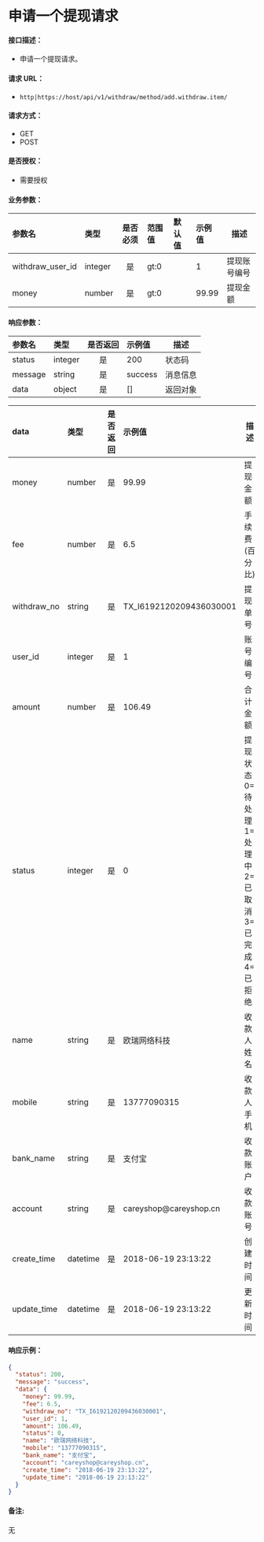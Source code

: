 # 申请一个提现请求

#### 接口描述：
- 申请一个提现请求。

#### 请求 URL：
- `http|https://host/api/v1/withdraw/method/add.withdraw.item/`

#### 请求方式：
- GET
- POST

#### 是否授权：
- 需要授权

#### 业务参数：
|参数名|类型|是否必须|范围值|默认值|示例值|描述|
|:----|:---|:---:|:-----|:-----|:-----|-----|
|withdraw_user_id |integer |是 |gt:0 | |1 |提现账号编号 |
|money |number |是 |gt:0 | |99.99 |提现金额 |

#### 响应参数：
|参数名|类型|是否返回|示例值|描述|
|:-----|:-----|:---:|:-----|-----|
|status |integer |是 |200 |状态码 |
|message |string |是 |success |消息信息 |
|data |object |是 |[] |返回对象 |

|data|类型|是否返回| 示例值                        |描述|
|:-----|:-----|:---:|:---------------------------|-----|
|money |number |是 | 99.99                      |提现金额 |
|fee |number |是 | 6.5                        |手续费(百分比) |
|withdraw_no |string |是 | TX_I6192120209436030001    |提现单号 |
|user_id |integer |是 | 1                          |账号编号 |
|amount |number |是 | 106.49                     |合计金额 |
|status |integer |是 | 0                          |提现状态 0=待处理 1=处理中 2=已取消 3=已完成 4=已拒绝 |
|name |string |是 | 欧瑞网络科技                     |收款人姓名 |
|mobile |string |是 | 13777090315                |收款人手机 |
|bank_name |string |是 | 支付宝                        |收款账户 |
|account |string |是 | careyshop&#64;careyshop.cn |收款账号 |
|create_time |datetime |是 | 2018-06-19 23:13:22        |创建时间 |
|update_time |datetime |是 | 2018-06-19 23:13:22        |更新时间 |

#### 响应示例：
```json
{
  "status": 200,
  "message": "success",
  "data": {
    "money": 99.99,
    "fee": 6.5,
    "withdraw_no": "TX_I6192120209436030001",
    "user_id": 1,
    "amount": 106.49,
    "status": 0,
    "name": "欧瑞网络科技",
    "mobile": "13777090315",
    "bank_name": "支付宝",
    "account": "careyshop@careyshop.cn",
    "create_time": "2018-06-19 23:13:22",
    "update_time": "2018-06-19 23:13:22"
  }
}
```

#### 备注:
无
